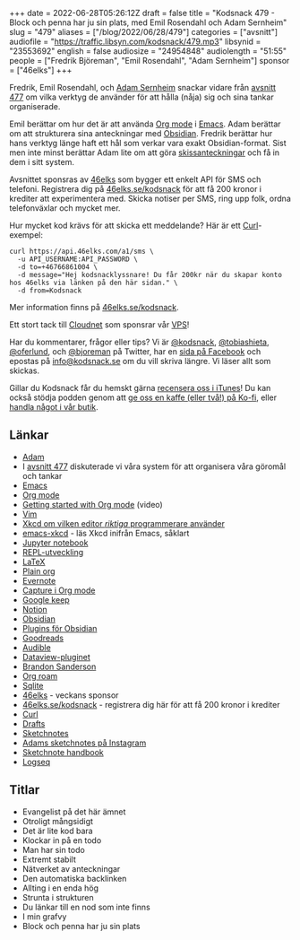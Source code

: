 +++
date = 2022-06-28T05:26:12Z
draft = false
title = "Kodsnack 479 - Block och penna har ju sin plats, med Emil Rosendahl och Adam Sernheim"
slug = "479"
aliases = ["/blog/2022/06/28/479"]
categories = ["avsnitt"]
audiofile = "https://traffic.libsyn.com/kodsnack/479.mp3"
libsynid = "23553692"
english = false
audiosize = "24954848"
audiolength = "51:55"
people = ["Fredrik Björeman", "Emil Rosendahl", "Adam Sernheim"]
sponsor = ["46elks"]
+++

Fredrik, Emil Rosendahl, och [Adam Sernheim](https://kodsnack.se/453/) snackar vidare från [avsnitt 477](https://kodsnack.se/477/) om vilka verktyg de använder för att hålla (nåja) sig och sina tankar organiserade.

Emil berättar om hur det är att använda [Org mode](https://www.youtube.com/watch?v=SzA2YODtgK4) i [Emacs](https://en.wikipedia.org/wiki/Emacs). Adam berättar om att strukturera sina anteckningar med [Obsidian](https://obsidian.md/). Fredrik berättar hur hans verktyg länge haft ett hål som verkar vara exakt Obsidian-format. Sist men inte minst berättar Adam lite om att göra [skissanteckningar](https://en.wikipedia.org/wiki/Sketchnoting) och få in dem i sitt system.

Avsnittet sponsras av [46elks](https://46elks.se/kodsnack) som bygger ett enkelt API för SMS och telefoni. Registrera dig på [46elks.se/kodsnack](https://46elks.se/kodsnack) för att få 200 kronor i krediter att experimentera med. Skicka notiser per SMS, ring upp folk, ordna telefonväxlar och mycket mer.

Hur mycket kod krävs för att skicka ett meddelande? Här är ett [Curl](https://curl.se/)-exempel:

    curl https://api.46elks.com/a1/sms \
      -u API_USERNAME:API_PASSWORD \
      -d to=+46766861004 \
      -d message="Hej kodsnacklyssnare! Du får 200kr när du skapar konto hos 46elks via länken på den här sidan." \
      -d from=Kodsnack

Mer information finns på [46elks.se/kodsnack](https://46elks.se/kodsnack).

Ett stort tack till [Cloudnet](https://www.cloudnet.se) som sponsrar vår [VPS](https://en.wikipedia.org/wiki/Virtual_private_server)!

Har du kommentarer, frågor eller tips? Vi är [@kodsnack](https://www.twitter.com/kodsnack), [@tobiashieta](https://www.twitter.com/tobiashieta), [@oferlund](https://www.twitter.com/oferlund), och [@bjoreman](https://www.twitter.com/bjoreman) på Twitter, har en [sida på Facebook](https://www.facebook.com/kodsnack) och epostas på [info@kodsnack.se](mailto:info@kodsnack.se) om du vill skriva längre. Vi läser allt som skickas.

Gillar du Kodsnack får du hemskt gärna [recensera oss i iTunes](https://itunes.apple.com/se/podcast/kodsnack/id561631498?l=en)! Du kan också stödja podden genom att <a href="https://ko-fi.com/kodsnack" rel="payment">ge oss en kaffe (eller två!) på Ko-fi</a>, eller [handla något i vår butik](https://shop.spreadshirt.se/kodsnack/).

## Länkar ##
* [Adam](https://twitter.com/tradfursten)
* I [avsnitt 477](https://kodsnack.se/477/) diskuterade vi våra system för att organisera våra göromål och tankar
* [Emacs](https://en.wikipedia.org/wiki/Emacs)
* [Org mode](https://www.youtube.com/watch?v=SzA2YODtgK4)
* [Getting started with Org mode](https://www.youtube.com/watch?v=SzA2YODtgK4) (video)
* [Vim](https://en.wikipedia.org/wiki/Vim_%28text_editor%29)
* [Xkcd om vilken editor *riktiga* programmerare använder](https://xkcd.com/378/)
* [emacs-xkcd](https://github.com/vibhavp/emacs-xkcd) - läs Xkcd inifrån Emacs, såklart
* [Jupyter notebook](https://jupyter.org/)
* [REPL-utveckling](https://practical.li/clojure-staging/repl-driven-devlopment.html)
* [LaTeX](https://en.wikipedia.org/wiki/LaTeX)
* [Plain org](https://plainorg.com/)
* [Evernote](https://en.wikipedia.org/wiki/Evernote)
* [Capture i Org mode](https://orgmode.org/manual/Capture.html)
* [Google keep](https://en.wikipedia.org/wiki/Google_Keep)
* [Notion](https://en.wikipedia.org/wiki/Notion_%28productivity_software%29)
* [Obsidian](https://obsidian.md/)
* [Plugins för Obsidian](https://obsidian.md/plugins)
* [Goodreads](https://en.wikipedia.org/wiki/Goodreads)
* [Audible](https://en.wikipedia.org/wiki/Audible_%28service%29)
* [Dataview-pluginet](https://github.com/blacksmithgu/obsidian-dataview)
* [Brandon Sanderson](https://www.brandonsanderson.com/)
* [Org roam](https://www.orgroam.com/)
* [Sqlite](https://en.wikipedia.org/wiki/SQLite)
* [46elks](https://46elks.se/kodsnack) - veckans sponsor
* [46elks.se/kodsnack](https://46elks.se/kodsnack) - registrera dig här för att få 200 kronor i krediter
* [Curl](https://curl.se/)
* [Drafts](https://getdrafts.com/)
* [Sketchnotes](https://en.wikipedia.org/wiki/Sketchnoting)
* [Adams sketchnotes på Instagram](https://www.instagram.com/tradfursten_sketchnotes/)
* [Sketchnote handbook](https://rohdesign.com/handbook)
* [Logseq](https://github.com/logseq/logseq)

## Titlar ##
* Evangelist på det här ämnet
* Otroligt mångsidigt
* Det är lite kod bara
* Klockar in på en todo
* Man har sin todo
* Extremt stabilt
* Nätverket av anteckningar
* Den automatiska backlinken
* Allting i en enda hög
* Strunta i strukturen
* Du länkar till en nod som inte finns
* I min grafvy
* Block och penna har ju sin plats